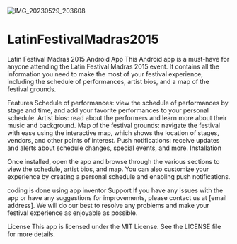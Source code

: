 ![IMG_20230529_203608](https://github.com/littleadam/LatinFestivalMadras2015/assets/2182011/9f32c5a1-be06-4082-b670-9a30f05fb58d)
# LatinFestivalMadras2015

Latin Festival Madras 2015 Android App
This Android app is a must-have for anyone attending the Latin Festival Madras 2015 event. It contains all the information you need to make the most of your festival experience, including the schedule of performances, artist bios, and a map of the festival grounds.

Features
Schedule of performances: view the schedule of performances by stage and time, and add your favorite performances to your personal schedule.
Artist bios: read about the performers and learn more about their music and background.
Map of the festival grounds: navigate the festival with ease using the interactive map, which shows the location of stages, vendors, and other points of interest.
Push notifications: receive updates and alerts about schedule changes, special events, and more.
Installation

Once installed, open the app and browse through the various sections to view the schedule, artist bios, and map. You can also customize your experience by creating a personal schedule and enabling push notifications.

coding is done using app inventor
Support
If you have any issues with the app or have any suggestions for improvements, please contact us at [email address]. We will do our best to resolve any problems and make your festival experience as enjoyable as possible.

License
This app is licensed under the MIT License. See the LICENSE file for more details.
